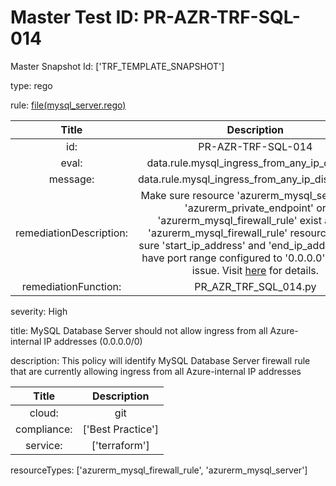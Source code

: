 



# Master Test ID: PR-AZR-TRF-SQL-014


Master Snapshot Id: ['TRF_TEMPLATE_SNAPSHOT']

type: rego

rule: [file(mysql_server.rego)]  
  
  
  
  

|Title|Description|
| :---: | :---: |
|id: |PR-AZR-TRF-SQL-014|
|eval: |data.rule.mysql_ingress_from_any_ip_disabled|
|message: |data.rule.mysql_ingress_from_any_ip_disabled_err|
|remediationDescription: |Make sure resource 'azurerm_mysql_server' and 'azurerm_private_endpoint' or 'azurerm_mysql_firewall_rule' exist and in 'azurerm_mysql_firewall_rule' resource, make sure 'start_ip_address' and 'end_ip_address' dont have port range configured to '0.0.0.0' to fix the issue. Visit <a href='https://registry.terraform.io/providers/hashicorp/azurerm/latest/docs/resources/mysql_firewall_rule#start_ip_address' target='_blank'>here</a> for details.|
|remediationFunction: |PR_AZR_TRF_SQL_014.py|


severity: High

title: MySQL Database Server should not allow ingress from all Azure-internal IP addresses (0.0.0.0/0)

description: This policy will identify MySQL Database Server firewall rule that are currently allowing ingress from all Azure-internal IP addresses  
  
  

|Title|Description|
| :---: | :---: |
|cloud: |git|
|compliance: |['Best Practice']|
|service: |['terraform']|


resourceTypes: ['azurerm_mysql_firewall_rule', 'azurerm_mysql_server']


[file(mysql_server.rego)]: https://github.com/prancer-io/prancer-compliance-test/tree/master/azure/terraform/mysql_server.rego
